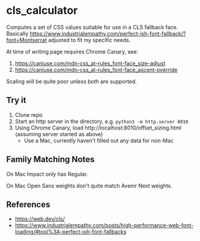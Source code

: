 # cls_calculator
Computes a set of CSS values suitable for use in a CLS fallback face. Basically https://www.industrialempathy.com/perfect-ish-font-fallback/?font=Montserrat adjusted to fit my specific needs.

At time of writing page requires Chrome Canary, see:

1. https://caniuse.com/mdn-css_at-rules_font-face_size-adjust
1. https://caniuse.com/mdn-css_at-rules_font-face_ascent-override

Scaling will be quite poor unless both are supported.

## Try it

1. Clone repo
1. Start an http server in the directory, e.g. `python3 -m http.server 8010`
1. Using Chrome Canary, load http://localhost:8010/offset_sizing.html (assuming server started as above)
    * Use a Mac, currently haven't filled out any data for non-Mac

## Family Matching Notes

On Mac Impact only has Regular.

On Mac Open Sans weights don't quite match Avenir Next weights.

## References

* https://web.dev/cls/
* https://www.industrialempathy.com/posts/high-performance-web-font-loading/#tool%3A-perfect-ish-font-fallbacks
